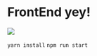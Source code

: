 # FrontEnd yey!

![](https://github.com/gustavjorlov/frontfailure/workflows/Unit%20Tests/badge.svg)

`yarn install`
`npm run start`
